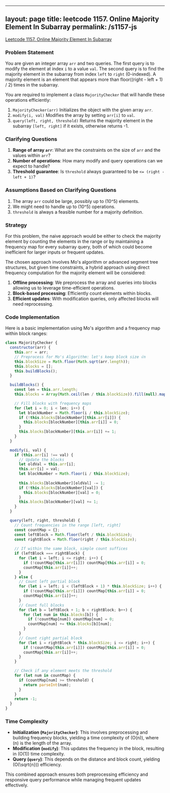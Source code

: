 
---
layout: page
title: leetcode 1157. Online Majority Element In Subarray
permalink: /s1157-js
---
[Leetcode 1157. Online Majority Element In Subarray](https://algoadvance.github.io/algoadvance/l1157)
### Problem Statement

You are given an integer array `arr` and two queries. The first query is to modify the element at index `i` to a value `val`. The second query is to find the majority element in the subarray from index `left` to `right` (0-indexed). A majority element is an element that appears more than floor((right - left + 1) / 2) times in the subarray.

You are required to implement a class `MajorityChecker` that will handle these operations efficiently:

1. `MajorityChecker(arr)` Initializes the object with the given array `arr`.
2. `modify(i, val)` Modifies the array by setting `arr[i]` to `val`.
3. `query(left, right, threshold)` Returns the majority element in the subarray `[left, right]` if it exists, otherwise returns -1.

### Clarifying Questions

1. **Range of array `arr`**: What are the constraints on the size of `arr` and the values within `arr`?
2. **Number of operations**: How many modify and query operations can we expect to handle?
3. **Threshold guarantee**: Is `threshold` always guaranteed to be `<= (right - left + 1)`?

### Assumptions Based on Clarifying Questions

1. The array `arr` could be large, possibly up to \(10^5\) elements.
2. We might need to handle up to \(10^5\) operations.
3. `threshold` is always a feasible number for a majority definition.

### Strategy

For this problem, the naive approach would be either to check the majority element by counting the elements in the range or by maintaining a frequency map for every subarray query, both of which could become inefficient for larger inputs or frequent updates. 

The chosen approach involves Mo's algorithm or advanced segment tree structures, but given time constraints, a hybrid approach using direct frequency computation for the majority element will be considered:

1. **Offline processing**: We preprocess the array and queries into blocks allowing us to leverage time-efficient operations.
2. **Block-based processing**: Efficiently count elements within blocks.
3. **Efficient updates**: With modification queries, only affected blocks will need reprocessing.

### Code Implementation

Here is a basic implementation using Mo's algorithm and a frequency map within block ranges:

```javascript
class MajorityChecker {
  constructor(arr) {
    this.arr = arr;
    // Preprocess for Mo's Algorithm: let's keep block size √n
    this.blockSize = Math.floor(Math.sqrt(arr.length));
    this.blocks = [];
    this.buildBlocks();
  }

  buildBlocks() {
    const len = this.arr.length;
    this.blocks = Array(Math.ceil(len / this.blockSize)).fill(null).map(() => ({}));

    // Fill blocks with frequency maps
    for (let i = 0; i < len; i++) {
      let blockNumber = Math.floor(i / this.blockSize);
      if (!this.blocks[blockNumber][this.arr[i]]) {
        this.blocks[blockNumber][this.arr[i]] = 0;
      }
      this.blocks[blockNumber][this.arr[i]] += 1;
    }
  }

  modify(i, val) {
    if (this.arr[i] !== val) {
      // Update the blocks
      let oldVal = this.arr[i];
      this.arr[i] = val;
      let blockNumber = Math.floor(i / this.blockSize);
      
      this.blocks[blockNumber][oldVal] -= 1;
      if (!this.blocks[blockNumber][val]) {
        this.blocks[blockNumber][val] = 0;
      }
      this.blocks[blockNumber][val] += 1;
    }
  }

  query(left, right, threshold) {
    // Count frequencies in the range [left, right]
    const countMap = {};
    const leftBlock = Math.floor(left / this.blockSize);
    const rightBlock = Math.floor(right / this.blockSize);
    
    // If within the same block, simple count suffices
    if (leftBlock === rightBlock) {
      for (let i = left; i <= right; i++) {
        if (!countMap[this.arr[i]]) countMap[this.arr[i]] = 0;
        countMap[this.arr[i]]++;
      }
    } else {
      // Count left partial block
      for (let i = left; i < (leftBlock + 1) * this.blockSize; i++) {
        if (!countMap[this.arr[i]]) countMap[this.arr[i]] = 0;
        countMap[this.arr[i]]++;
      }
      // Count full blocks
      for (let b = leftBlock + 1; b < rightBlock; b++) {
        for (let num in this.blocks[b]) {
          if (!countMap[num]) countMap[num] = 0;
          countMap[num] += this.blocks[b][num];
        }
      }
      // Count right partial block
      for (let i = rightBlock * this.blockSize; i <= right; i++) {
        if (!countMap[this.arr[i]]) countMap[this.arr[i]] = 0;
        countMap[this.arr[i]]++;
      }
    }

    // Check if any element meets the threshold
    for (let num in countMap) {
      if (countMap[num] >= threshold) {
        return parseInt(num);
      }
    }
    return -1;
  }
}
```

### Time Complexity

- **Initialization (`MajorityChecker`)**: This involves preprocessing and building frequency blocks, yielding a time complexity of \(O(n)\), where \(n\) is the length of the array.
- **Modification (`modify`)**: This updates the frequency in the block, resulting in \(O(1)\) time complexity.
- **Query (`query`)**: This depends on the distance and block count, yielding \(O(\sqrt{n})\) efficiency.

This combined approach ensures both preprocessing efficiency and responsive query performance while managing frequent updates effectively.